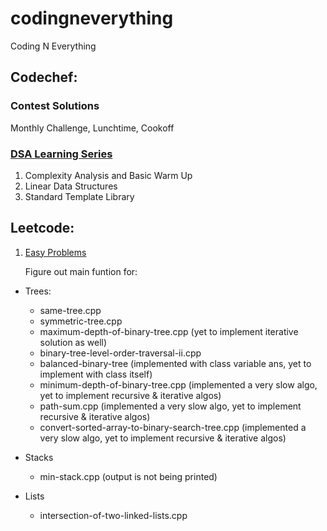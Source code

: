 # codingneverything
Coding N Everything

## Codechef:

### Contest Solutions
Monthly Challenge, Lunchtime, Cookoff

### [DSA Learning Series](https://www.codechef.com/LEARNDSA?itm_campaign=contest_listing)

1) Complexity Analysis and Basic Warm Up
2) Linear Data Structures
3) Standard Template Library


## Leetcode:

1) [Easy Problems](https://leetcode.com/problemset/all/?difficulty=Easy)

   Figure out main funtion for:

* Trees:    
    * same-tree.cpp
    * symmetric-tree.cpp
    * maximum-depth-of-binary-tree.cpp (yet to implement iterative solution as well)
    * binary-tree-level-order-traversal-ii.cpp
    * balanced-binary-tree (implemented with class variable ans, yet to implement with class itself)
    * minimum-depth-of-binary-tree.cpp (implemented a very slow algo, yet to implement recursive & iterative algos)
    * path-sum.cpp (implemented a very slow algo, yet to implement recursive & iterative algos)
    * convert-sorted-array-to-binary-search-tree.cpp (implemented a very slow algo, yet to implement recursive & iterative algos)

* Stacks
   * min-stack.cpp (output is not being printed)

* Lists
   * intersection-of-two-linked-lists.cpp
    

